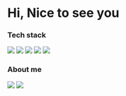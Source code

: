 <h1>Hi, Nice to see you</h1>

<h3>Tech stack</h3>
<div>
  <img src="https://img.shields.io/badge/HTML5-E34F26?style=flat-square&logo=HTML5&logoColor=white"/>
  <img src="https://img.shields.io/badge/CSS3-1572B6?style=flat-square&logo=CSS3&logoColor=white"/>
  <img src="https://img.shields.io/badge/JavaScript-F7DF1E?style=flat-square&logo=JavaScript&logoColor=white"/>
  <img src="https://img.shields.io/badge/-TypeScript-3178C6?style=flat-square&logo=TypeScript&logoColor=white"/>
  <img src="https://img.shields.io/badge/React-61DAFB?style=flat-square&logo=React&logoColor=white"/>
</div>

<h3>About me</h3>
<div>
  <img src="https://img.shields.io/badge/kdonggoo44@gmail.com-EA4335?style=flat-square&logo=Gmail&logoColor=white"/>
  <a href="https://velog.io/@donggoo">
    <img src="https://img.shields.io/badge/Blog-20C997?style=flat-square&logo=Velog&logoColor=white"/>
  </a>
</div>
